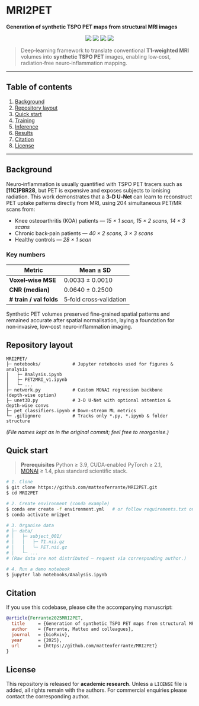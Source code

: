 # MRI2PET

**Generation of synthetic TSPO PET maps from structural MRI images**

<p align="center">
  <img src="https://img.shields.io/badge/python->=3.9-blue?style=flat" />
  <img src="https://img.shields.io/badge/PyTorch->=2.1-lightgrey?style=flat" />
  <img src="https://img.shields.io/badge/MONAI->=1.4.0-orange?style=flat" />
  <img src="https://img.shields.io/badge/Status-Research--Prototype-yellow" />
</p>

> Deep‑learning framework to translate conventional **T1‑weighted MRI** volumes into **synthetic TSPO PET** images, enabling low‑cost, radiation‑free neuro‑inflammation mapping.

---

## Table of contents

1. [Background](#background)
2. [Repository layout](#repository-layout)
3. [Quick start](#quick-start)
4. [Training](#training)
5. [Inference](#inference)
6. [Results](#results)
7. [Citation](#citation)
8. [License](#license)

---

## Background

Neuro‑inflammation is usually quantified with TSPO PET tracers such as **\[11C]PBR28**, but PET is expensive and exposes subjects to ionising radiation.
This work demonstrates that a **3‑D U‑Net** can learn to reconstruct PET uptake patterns directly from MRI, using 204 simultaneous PET/MR scans from:

* Knee osteoarthritis (KOA) patients — *15 × 1 scan, 15 × 2 scans, 14 × 3 scans*
* Chronic back‑pain patients — *40 × 2 scans, 3 × 3 scans*
* Healthy controls — *28 × 1 scan*

### Key numbers

| Metric                  | Mean ± SD               |
| ----------------------- | ----------------------- |
| **Voxel‑wise MSE**      | 0.0033 ± 0.0010         |
| **CNR (median)**        | 0.0640 ± 0.2500         |
| **# train / val folds** | 5‑fold cross‑validation |

Synthetic PET volumes preserved fine‑grained spatial patterns and remained accurate after spatial normalisation, laying a foundation for non‑invasive, low‑cost neuro‑inflammation imaging.

## Repository layout

```
MRI2PET/
├─ notebooks/            # Jupyter notebooks used for figures & analysis
│   ├─ Analysis.ipynb
│   ├─ PET2MRI_v1.ipynb
│   └─ ...
├─ network.py            # Custom MONAI regression backbone (depth‑wise option)
├─ unet3D.py             # 3‑D U‑Net with optional attention & depth‑wise convs
├─ pet_classifiers.ipynb # Down‑stream ML metrics
└─ .gitignore            # Tracks only *.py, *.ipynb & folder structure
```

*(File names kept as in the original commit; feel free to reorganise.)*

## Quick start

> **Prerequisites**
> Python ≥ 3.9, CUDA‑enabled PyTorch ≥ 2.1, [MONAI](https://monai.io) ≥ 1.4, plus standard scientific stack.

```bash
# 1. Clone
$ git clone https://github.com/matteoferrante/MRI2PET.git
$ cd MRI2PET

# 2. Create environment (conda example)
$ conda env create -f environment.yml   # or follow requirements.txt once provided
$ conda activate mri2pet

# 3. Organise data
# ├─ data/
# │   ├─ subject_001/
# │   │   ├─ T1.nii.gz
# │   │   └─ PET.nii.gz
# │   └─ ...
# (Raw data are not distributed – request via corresponding author.)

# 4. Run a demo notebook
$ jupyter lab notebooks/Analysis.ipynb
```


## Citation

If you use this codebase, please cite the accompanying manuscript:

```bibtex
@article{Ferrante2025MRI2PET,
  title     = {Generation of synthetic TSPO PET maps from structural MRI images},
  author    = {Ferrante, Matteo and colleagues},
  journal   = {bioRxiv},
  year      = {2025},
  url       = {https://github.com/matteoferrante/MRI2PET}
}
```

## License

This repository is released for **academic research**.
Unless a `LICENSE` file is added, all rights remain with the authors. For commercial enquiries please contact the corresponding author.
